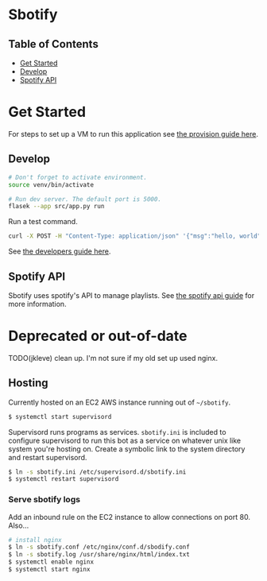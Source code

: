 # Sbotify

## Table of Contents
- [Get Started](#get-started)
- [Develop](#develop)
- [Spotify API](#spotify-api)

# Get Started

For steps to set up a VM to run this application see [the provision guide here](./docs/provision-vm.md).

## Develop

```sh
# Don't forget to activate environment.
source venv/bin/activate

# Run dev server. The default port is 5000.
flasek --app src/app.py run
```

Run a test command.

```sh
curl -X POST -H "Content-Type: application/json" '{"msg":"hello, world"}' -Sv 127.0.0.1:5000/sms-text
```

See [the developers guide here](./docs/developers-guide.md).

## Spotify API

Sbotify uses spotify's API to manage playlists. See [the spotify api guide](./docs/spotify-api.md) for more information.


# Deprecated or out-of-date

TODO(jkleve) clean up. I'm not sure if my old set up used nginx.

## Hosting
Currently hosted on an EC2 AWS instance running out of `~/sbotify`.
```sh
$ systemctl start supervisord
```

Supervisord runs programs as services. `sbotify.ini` is included to configure supervisord
to run this bot as a service on whatever unix like system you're hosting on. Create a
symbolic link to the system directory and restart supervisord.
```sh
$ ln -s sbotify.ini /etc/supervisord.d/sbotify.ini
$ systemctl restart supervisord
```

### Serve sbotify logs
Add an inbound rule on the EC2 instance to allow connections on port 80. Also...
```sh
# install nginx
$ ln -s sbotify.conf /etc/nginx/conf.d/sbodify.conf
$ ln -s sbotify.log /usr/share/nginx/html/index.txt
$ systemctl enable nginx
$ systemctl start nginx
```